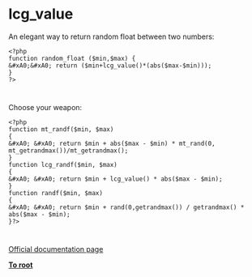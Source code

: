 # lcg_value





An elegant way to return random float between two numbers:



```
<?php
function random_float ($min,$max) {
&#xA0;&#xA0; return ($min+lcg_value()*(abs($max-$min)));
}
?>
```



  

#



Choose your weapon:


```
<?php
function mt_randf($min, $max)
{
&#xA0; &#xA0; return $min + abs($max - $min) * mt_rand(0, mt_getrandmax())/mt_getrandmax(); 
}
function lcg_randf($min, $max)
{
&#xA0; &#xA0; return $min + lcg_value() * abs($max - $min);
}
function randf($min, $max)
{
&#xA0; &#xA0; return $min + rand(0,getrandmax()) / getrandmax() * abs($max - $min);
}?>
```



  

#

[Official documentation page](https://www.php.net/manual/en/function.lcg-value.php)

**[To root](/README.md)**
